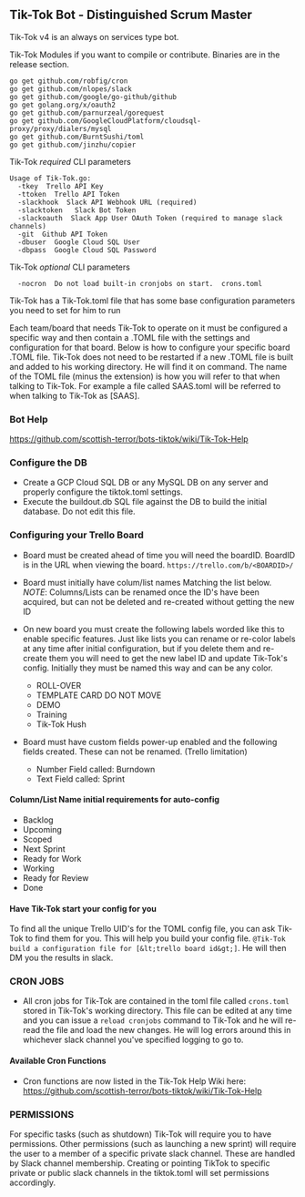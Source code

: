 ## Tik-Tok Bot - Distinguished Scrum Master 

Tik-Tok v4 is an always on services type bot.  

Tik-Tok Modules if you want to compile or contribute.  Binaries are in the release section.
```
go get github.com/robfig/cron
go get github.com/nlopes/slack
go get github.com/google/go-github/github
go get golang.org/x/oauth2
go get github.com/parnurzeal/gorequest
go get github.com/GoogleCloudPlatform/cloudsql-proxy/proxy/dialers/mysql
go get github.com/BurntSushi/toml
go get github.com/jinzhu/copier
```

Tik-Tok *required* CLI parameters
```
Usage of Tik-Tok.go:
  -tkey  Trello API Key
  -ttoken  Trello API Token
  -slackhook  Slack API Webhook URL (required)  
  -slacktoken   Slack Bot Token
  -slackoauth  Slack App User OAuth Token (required to manage slack channels)
  -git  Github API Token
  -dbuser  Google Cloud SQL User
  -dbpass  Google Cloud SQL Password
```

Tik-Tok *optional* CLI parameters
```
  -nocron  Do not load built-in cronjobs on start.  crons.toml
```

Tik-Tok has a Tik-Tok.toml file that has some base configuration parameters you need to set for him to run

Each team/board that needs Tik-Tok to operate on it must be configured a specific way and then contain a .TOML file with the settings and configuration for that board.   Below is how to configure your specific board .TOML file.   Tik-Tok does not need to be restarted if a new .TOML file is built and added to his working directory.  He will find it on command.  The name of the TOML file (minus the extension) is how you will refer to that when talking to Tik-Tok.  For example a file called  SAAS.toml will be referred to when talking to Tik-Tok as [SAAS].  

###  Bot Help
https://github.com/scottish-terror/bots-tiktok/wiki/Tik-Tok-Help

###  Configure the DB
* Create a GCP Cloud SQL DB or any MySQL DB on any server and properly configure the tiktok.toml settings.
* Execute the buildout.db SQL file against the DB to build the initial database.  Do not edit this file.

###  Configuring your Trello Board
* Board must be created ahead of time you will need the boardID.  BoardID is in the URL when viewing the board. `https://trello.com/b/<BOARDID>/`
* Board must initially have colum/list names Matching the list below. *NOTE*: Columns/Lists can be renamed once the ID's have been acquired, but can not be deleted and re-created without getting the new ID
* On new board you must create the following labels worded like this to enable specific features.  Just like lists you can rename or re-color labels at any time after initial configuration, but if you delete them and re-create them you will need to get the new label ID and update Tik-Tok's config.   Initially they must be named this way and can be any color.
  * ROLL-OVER 
  * TEMPLATE CARD DO NOT MOVE
  * DEMO
  * Training
  * Tik-Tok Hush

* Board must have custom fields power-up enabled and the following fields created.  These can not be renamed. (Trello limitation)
  * Number Field called:  Burndown
  * Text Field called:  Sprint
  
#### Column/List Name initial requirements for auto-config
* Backlog
* Upcoming
* Scoped
* Next Sprint
* Ready for Work
* Working
* Ready for Review
* Done

#### Have Tik-Tok start your config for you
To find all the unique Trello UID's for the TOML config file, you can ask Tik-Tok to find them for you.  This will help you build your config file.
`@Tik-Tok build a configuration file for [&lt;trello board id&gt;]`.  He will then DM you the results in slack.

### CRON JOBS
* All cron jobs for Tik-Tok are contained in the toml file called `crons.toml` stored in Tik-Tok's working directory.  This file can be edited at any time and you can issue a `reload cronjobs` command to Tik-Tok and he will re-read the file and load the new changes.   He will log errors around this in whichever slack channel you've specified logging to go to.

#### Available Cron Functions
* Cron functions are now listed in the Tik-Tok Help Wiki here: https://github.com/scottish-terror/bots-tiktok/wiki/Tik-Tok-Help

### PERMISSIONS
For specific tasks (such as shutdown) Tik-Tok will require you to have permissions. Other permissions (such as launching a new sprint) will require the user to a member of a specific private slack channel.  These are handled by Slack channel membership.  Creating or pointing TikTok to specific private or public slack channels in the tiktok.toml will set permissions accordingly.
